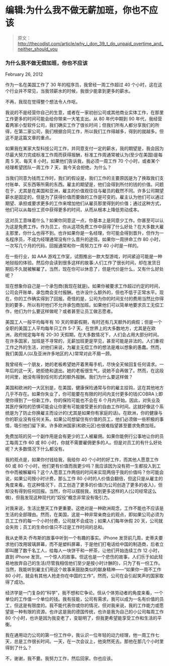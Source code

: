 # 编辑:为什么我不做无薪加班，你也不应该

> 原文：<http://thecodist.com/article/why_i_don_39_t_do_unpaid_overtime_and_neither_should_you>





### 为什么我不做无偿加班，你也不应该

February 26, 2012

作为一名在美国工作了 30 年的程序员，我曾经一周工作超过 40 个小时，这在这个行业并不常见，当我领薪水的时候，我很少能拿到更多的薪水。

不再，我现在觉得整个想法令人作呕。

我说的不是经营你自己的生意，或者在一家初创公司或其他商业实体工作，在那里工作更多的时间可能会给你带来一大笔支出。从 80 年代中期到 90 年代，我经营着两家小型软件公司，我们确实工作了很长时间；但我们所有人都分享我们的所得，在第二家公司，我们根据合同工作，所以我们工作得越多，得到的就越多。但这不是这篇文章的重点。

如果我在某家大型科技公司工作，并同意支付一定的薪水，我的期望是，我会因为尽最大努力完成标准工作周而获得报酬，标准工作周通常被认为(至少在美国)是每周 5 天、每天 8 小时。如果他们告诉我，我必须一周工作 70 个小时，或者某个经理希望团队一周工作 7 天，我今天会拒绝。为什么？

当我们同意为钱而工作时，我们的假设是，我们工作的主要原因是为了换取我们支付账单、买东西等所需的东西。雇主的期望是，他们会得到所付的钱的价值。问题在于，尤其是在美国和亚洲，雇主的价值观往往与雇员的截然不同。许多公司期望薪水是固定的，但是为了获得价值而要做的工作是可变的。雇主认为他们可以通过期望、承担或要求更多的工作来增加他们从雇员那里得到的价值；通过这种方式，他们可以从每份工资中获得更多的时间，从而从根本上降低劳动成本。

这对员工意味着什么？如果你同意这一点，你基本上是同意少工作。你甚至可以认为这是免费工作。作为员工，你从这项免费工作中获得了什么好处？在大多数大雇主那里，你什么也得不到。也许如果你是一名经理，你可能会得到晋升，但作为一名程序员，不成为经理通常没有什么晋升的途径。如果你一周拼命工作 80 小时，一次写几个月的代码，回报通常和你一周努力工作 40 小时是一样的。

在一些行业，如 AAA 游戏工作室，试图推出一款大型游戏，时间紧迫可能是一种地狱般的体验。然后你会读到很多这样的故事:人们工作了很长时间，却在发货日期后不久就被解雇了。当然，现在你可以休息了，但是代价是什么，又有什么好处呢？

现在想象你自己是一个承包商(我现在就是)。如果你被要求工作超过约定的时间，公司会开账单，承包商会支付报酬。也许没什么额外的，但也不低于正常水平。现在，你的工作确实得到了回报。奇怪的是，公司为你的时间支付的费用当然比你得到的要多，所以有时他们不允许承包商加班。如果他们可以简单地要求员工无偿工作，他们为什么要这样做呢？或者甚至让员工做志愿者。

美国工人一般平均每年有 10 天的带薪假期，有时还有几天额外的病假；但是一个全职的美国工人平均每年只工作 5-7 天。在世界上的大多数地方，尤其是在欧洲，政府规定每年有 20-30 天假期，在大多数情况下，人们会占用大部分时间。在许多国家，加班是不寻常的，无薪加班更是罕见，甚至可能是非法的。人们重视工作之外的生活，对他们来说，为雇主无偿工作的想法是难以想象的愚蠢。然而，我们美国人(以及亚洲许多地区的人)常常对此不屑一顾。

我曾经有一个朋友，她的老板希望她开着黑莓手机，尽快全天候回复任何请求。一年后的这一天，她拒绝和退出。她的老板很生气，说她不会再做了。然而，在这段时间里，她没有得到任何形式的额外报酬。我们为什么要这样做？

美国和欧洲的一大区别是，在美国，健康保险通常与你的雇主挂钩，这在其他地方几乎不存在。如果你失业了，你可能要在有限的时间内支付更多的钱(COBRA );即使你得到了一份新工作，你的保险可能也不会在 6 个月内开始。因此，对失业及其医疗保险的恐惧可能会让你更有可能接受更长的自由工作时间。这就好像这个系统是为了防止你换雇主而设计的(尤其是如果你有家庭的话)。在欧洲，你的健康与你的职业没有任何关系。如果公司想留住有价值的员工，他们必须做一些积极的事情，吸引他们留下来。许多欧洲国家(和欧元区)也很难指望甚至要求免费加班。

免费加班的另一个副作用是会有更少的工人被雇佣。如果你能例行公事地让你的员工每周工作 60 或 80 小时，你就不需要雇佣更多的人。但是对员工的有什么好处呢？大多数情况下什么都没有。

我的观点是，如果你付钱给我，我给你 40 个小时的好工作，而其他人愿意工作 60 或 80 个小时，他们更有价值而我更少吗？我应该因为没有把一生都投入到工作中而被解雇吗？这个人愿意工作两倍的时间来实现两倍于我的价值吗？你可能会说，如果公司按小时计费，那么工作 80 小时的人价值会翻倍，但这只是从雇主的角度来看。在这种情况下，员工创造了更多的价值(为公司创造了更多的收入)，但却没有得到任何回报。当然，你可以摆脱我，找到更多这样的人(公司经常这么做)，但我发现这种现代的“奴役”概念非常没有吸引力。

对我来说，生活比整天工作更重要。这绝对是一种欧洲观念，工作不能也不应该是生活的全部理由。然而，在美国，这是一种非常亲商业的观点，即如果公司必须为员工工作的每一个小时付费，公司就不会成功；如果人们每年休假 20 天，公司就会失败；员工的生命价值只不过是工作时间的总和。

我从史蒂夫·乔布斯的故事中听到一个有趣的事实。iPhone 发货前几周，史蒂夫要求他们改用玻璃屏幕，而不是塑料屏幕，于是他们打电话给中国的制造商，后者立即叫醒了数千名工人，给每人一块饼干和一杯茶，让他们开始连续工作 12 小时，直到 iPhone 发货。一个惊人的故事。但这也是一个悲伤的故事，人们乐于如此轻易地放弃自己的生活(尽管我相信他们至少是按小时计酬的)，只为了有一份工作。当然，我能听到雇主们用这个故事来鼓励类似的献身精神——“如果你一周不工作 80 小时，就会有其他人抢走你在中国的工作”。然而，公司在会引起笑声的国家取得了成功。

经济学是一门复杂的“科学”，我不想和它争论。但从个体劳动者的角度来看，一个单位的工作值一个单位的钱。我有技能，公司有需求，我可以成为一名有价值的员工，但这是有限度的。我不能代表你或你的情况，但对我来说，我的工作能力或愿望是一种有限的资源。也许这是我的德国传统，也许是我为自己的小公司每周工作 80 个小时，也许是因为我变老了，变聪明了，但我更希望能享受工作和生活的平衡。

我在通用动力公司的第一份工作中，我认识一位年轻的动力经理，他一周工作七天，总是工作很长时间。一天，在一次会议上，他突然死去。那他在那几个小时里得到了什么？

不，谢谢，我不要。我努力工作，然后回家。你也应该。

